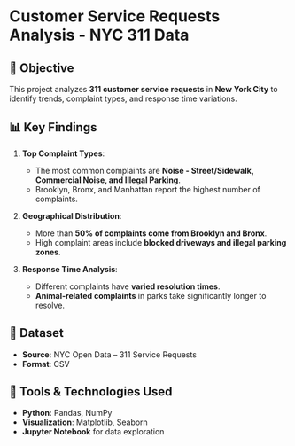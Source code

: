 
# Customer Service Requests Analysis - NYC 311 Data

## 📌 Objective
This project analyzes **311 customer service requests** in **New York City** to identify trends, complaint types, and response time variations.

## 📊 Key Findings
1. **Top Complaint Types**:
   - The most common complaints are **Noise - Street/Sidewalk, Commercial Noise, and Illegal Parking**.
   - Brooklyn, Bronx, and Manhattan report the highest number of complaints.

2. **Geographical Distribution**:
   - More than **50% of complaints come from Brooklyn and Bronx**.
   - High complaint areas include **blocked driveways and illegal parking zones**.

3. **Response Time Analysis**:
   - Different complaints have **varied resolution times**.
   - **Animal-related complaints** in parks take significantly longer to resolve.

## 📂 Dataset
- **Source**: NYC Open Data – 311 Service Requests
- **Format**: CSV

## 🔧 Tools & Technologies Used
- **Python**: Pandas, NumPy
- **Visualization**: Matplotlib, Seaborn
- **Jupyter Notebook** for data exploration
